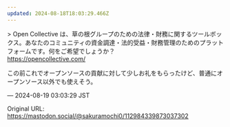 ```yaml
---
updated: 2024-08-18T18:03:29.466Z
---
```


<p>&gt; Open Collective は、草の根グループのための法律・財務に関するツールボックス。あなたのコミュニティの資金調達・法的受益・財務管理のためのプラットフォームです。何をご希望でしょうか？<br /><a href="https://opencollective.com/" target="_blank" rel="nofollow noopener noreferrer" translate="no"><span class="invisible">https://</span><span class="">opencollective.com/</span><span class="invisible"></span></a></p><p>この前これでオープンソースの貢献に対して少しお礼をもらったけど、普通にオープンソース以外でも使えそう。</p>

&mdash; 2024-08-19 03:03:29 JST

Original URL: https://mastodon.social/@sakuramochi0/112984339873037302
